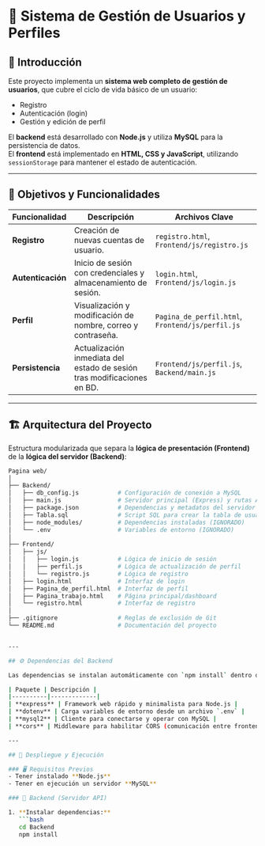 # 🧩 Sistema de Gestión de Usuarios y Perfiles

## 📖 Introducción
Este proyecto implementa un **sistema web completo de gestión de usuarios**, que cubre el ciclo de vida básico de un usuario:

- Registro  
- Autenticación (login)  
- Gestión y edición de perfil  

El **backend** está desarrollado con **Node.js** y utiliza **MySQL** para la persistencia de datos.  
El **frontend** está implementado en **HTML, CSS y JavaScript**, utilizando `sessionStorage` para mantener el estado de autenticación.

---

## 🎯 Objetivos y Funcionalidades

| Funcionalidad | Descripción | Archivos Clave |
|----------------|-------------|----------------|
| **Registro** | Creación de nuevas cuentas de usuario. | `registro.html`, `Frontend/js/registro.js` |
| **Autenticación** | Inicio de sesión con credenciales y almacenamiento de sesión. | `login.html`, `Frontend/js/login.js` |
| **Perfil** | Visualización y modificación de nombre, correo y contraseña. | `Pagina_de_perfil.html`, `Frontend/js/perfil.js` |
| **Persistencia** | Actualización inmediata del estado de sesión tras modificaciones en BD. | `Frontend/js/perfil.js`, `Backend/main.js` |

---

## 🏗️ Arquitectura del Proyecto

Estructura modularizada que separa la **lógica de presentación (Frontend)** de la **lógica del servidor (Backend)**:

```bash
Pagina web/
│
├── Backend/
│   ├── db_config.js           # Configuración de conexión a MySQL
│   ├── main.js                # Servidor principal (Express) y rutas API
│   ├── package.json           # Dependencias y metadatos del servidor
│   ├── Tabla.sql              # Script SQL para crear la tabla de usuarios
│   ├── node_modules/          # Dependencias instaladas (IGNORADO)
│   └── .env                   # Variables de entorno (IGNORADO)
│
├── Frontend/
│   ├── js/
│   │   ├── login.js           # Lógica de inicio de sesión
│   │   ├── perfil.js          # Lógica de actualización de perfil
│   │   └── registro.js        # Lógica de registro
│   ├── login.html             # Interfaz de login
│   ├── Pagina_de_perfil.html  # Interfaz de perfil
│   ├── Pagina_trabajo.html    # Página principal/dashboard
│   └── registro.html          # Interfaz de registro
│
├── .gitignore                 # Reglas de exclusión de Git
└── README.md                  # Documentación del proyecto


---

## ⚙️ Dependencias del Backend

Las dependencias se instalan automáticamente con `npm install` dentro del directorio `Backend/`.

| Paquete | Descripción |
|----------|-------------|
| **express** | Framework web rápido y minimalista para Node.js |
| **dotenv** | Carga variables de entorno desde un archivo `.env` |
| **mysql2** | Cliente para conectarse y operar con MySQL |
| **cors** | Middleware para habilitar CORS (comunicación entre frontend y backend) |

---

## 🚀 Despliegue y Ejecución

### 🖥️ Requisitos Previos
- Tener instalado **Node.js**
- Tener en ejecución un servidor **MySQL**

### 🔧 Backend (Servidor API)

1. **Instalar dependencias:**
   ```bash
   cd Backend
   npm install
